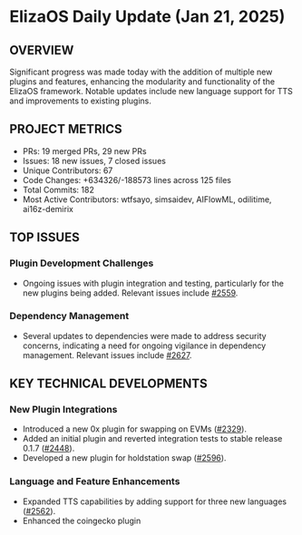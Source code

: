 # ElizaOS Daily Update (Jan 21, 2025)

## OVERVIEW 
Significant progress was made today with the addition of multiple new plugins and features, enhancing the modularity and functionality of the ElizaOS framework. Notable updates include new language support for TTS and improvements to existing plugins.

## PROJECT METRICS
- PRs: 19 merged PRs, 29 new PRs
- Issues: 18 new issues, 7 closed issues
- Unique Contributors: 67
- Code Changes: +634326/-188573 lines across 125 files
- Total Commits: 182
- Most Active Contributors: wtfsayo, simsaidev, AIFlowML, odilitime, ai16z-demirix

## TOP ISSUES
### Plugin Development Challenges
- Ongoing issues with plugin integration and testing, particularly for the new plugins being added. Relevant issues include [#2559](https://github.com/elizaos/eliza/issues/2559).

### Dependency Management
- Several updates to dependencies were made to address security concerns, indicating a need for ongoing vigilance in dependency management. Relevant issues include [#2627](https://github.com/elizaos/eliza/issues/2627).

## KEY TECHNICAL DEVELOPMENTS
### New Plugin Integrations
- Introduced a new 0x plugin for swapping on EVMs ([#2329](https://github.com/elizaos/eliza/pull/2329)).
- Added an initial plugin and reverted integration tests to stable release 0.1.7 ([#2448](https://github.com/elizaos/eliza/pull/2448)).
- Developed a new plugin for holdstation swap ([#2596](https://github.com/elizaos/eliza/pull/2596)).

### Language and Feature Enhancements
- Expanded TTS capabilities by adding support for three new languages ([#2562](https://github.com/elizaos/eliza/pull/2562)).
- Enhanced the coingecko plugin